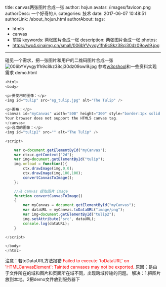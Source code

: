 title: canvas两张图片合成一张
author: hojun
avatar: /images/favicon.png
authorDesc: 一个好奇的人
categories: 技术
date: 2017-06-07 10:48:51
authorLink: /about_hojun.html
authorAbout:
tags:
 - html5
 - canvas
 - 前端
keywords: 两张图片合成一张
description: 两张图片合成一张
photos:
 - https://wx4.sinaimg.cn/small/006bYVyvgy1fh9c8kz38cj30dz09owl9.jpg
---
碰见一个需求，把一张图片和用户的二维码图片合成一张
![006bYVyvgy1fh9c8kz38cj30dz09owl9.jpg](https://wx3.sinaimg.cn/large/006bYVyvgy1fh9c8kz38cj30dz09owl9.jpg)
参考[w3cshool](http://www.w3school.com.cn/tags/canvas_drawimage.asp)和一些资料实现需求
demo.html
```js
<html>
<body>

<p>要使用的图像：</p>
<img id="tulip" src="eg_tulip.jpg" alt="The Tulip" />

<p>画布：</p>
<canvas id="myCanvas" width="500" height="300" style="border:1px solid #d3d3d3;background:#ffffff;">
Your browser does not support the HTML5 canvas tag.
</canvas>
<p>合成的图像：</p>
<img id="tulip2" src="" alt="The Tulip" />

<script>

    var c=document.getElementById("myCanvas");
    var ctx=c.getContext("2d");
    var img=document.getElementById("tulip");
    img.onload = function(){
        ctx.drawImage(img,0,0);
        ctx.drawImage(img,100,100);
        convertCanvasToImage();
    };

    //从 canvas 提取图片 image  
    function convertCanvasToImage()
    {
        var myCanvas = document.getElementById("myCanvas");
        var dataURL = myCanvas.toDataURL("image/png");
        var img=document.getElementById("tulip2");
        img.setAttribute('src', dataURL);
        console.log(dataURL);
    }

</script>

</body>
</html>
```

注意：若toDataURL方法报错<font color="red"> Failed to execute 'toDataURL' on 'HTMLCanvasElement': Tainted canvases may not be exported.</font>
原因：是由于文件所在的域和图片和页面所在域不同，出现跨域传输的问题。
解决：1.把图片放到本地。2把demo文件放到服务器下